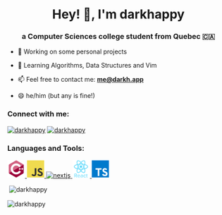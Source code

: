 <h1 align="center">Hey! 👋, I'm darkhappy</h1>
<h3 align="center">a Computer Sciences college student from Quebec 🇨🇦</h3>

- 🔭 Working on some personal projects

- 🌱 Learning Algorithms, Data Structures and Vim

- 📫 Feel free to contact me: **me@darkh.app**

- 😄 he/him (but any is fine!)

<h3 align="left">Connect with me:</h3>
<p align="left">
<a href="https://discords.com/bio/p/darkhappy" target="blank"><img align="center" src="https://raw.githubusercontent.com/rahuldkjain/github-profile-readme-generator/master/src/images/icons/Social/discord.svg" alt="darkhappy" height="30" width="40" /></a>
<a href="https://www.leetcode.com/darkhappy" target="blank"><img align="center" src="https://raw.githubusercontent.com/rahuldkjain/github-profile-readme-generator/master/src/images/icons/Social/leet-code.svg" alt="darkhappy" height="30" width="40" /></a>
</p>

<h3 align="left">Languages and Tools:</h3>
<p align="left"> <a href="https://www.w3schools.com/cpp/" target="_blank" rel="noreferrer"> <img src="https://raw.githubusercontent.com/devicons/devicon/master/icons/cplusplus/cplusplus-original.svg" alt="cplusplus" width="40" height="40"/> </a> <a href="https://developer.mozilla.org/en-US/docs/Web/JavaScript" target="_blank" rel="noreferrer"> <img src="https://raw.githubusercontent.com/devicons/devicon/master/icons/javascript/javascript-original.svg" alt="javascript" width="40" height="40"/> </a> <a href="https://nextjs.org/" target="_blank" rel="noreferrer"> <img src="https://cdn.worldvectorlogo.com/logos/nextjs-2.svg" alt="nextjs" width="40" height="40"/> </a> <a href="https://reactjs.org/" target="_blank" rel="noreferrer"> <img src="https://raw.githubusercontent.com/devicons/devicon/master/icons/react/react-original-wordmark.svg" alt="react" width="40" height="40"/> </a> <a href="https://www.typescriptlang.org/" target="_blank" rel="noreferrer"> <img src="https://raw.githubusercontent.com/devicons/devicon/master/icons/typescript/typescript-original.svg" alt="typescript" width="40" height="40"/> </a> </p>

<p>&nbsp;<img align="center" src="https://github-readme-stats.vercel.app/api?username=darkhappy&show_icons=true&theme=dracula&locale=en" alt="darkhappy" /></p>

<p><img align="center" src="https://github-readme-streak-stats.herokuapp.com/?user=darkhappy&theme=dark" alt="darkhappy" /></p>

